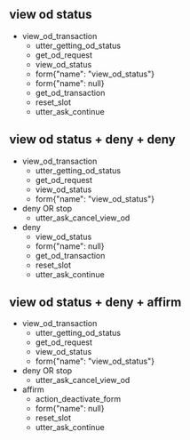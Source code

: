 ## view od status
* view_od_transaction
  - utter_getting_od_status
  - get_od_request
  - view_od_status
  - form{"name": "view_od_status"}
  - form{"name": null}
  - get_od_transaction
  - reset_slot
  - utter_ask_continue

## view od status + deny + deny
* view_od_transaction
  - utter_getting_od_status
  - get_od_request
  - view_od_status
  - form{"name": "view_od_status"}
* deny OR stop
  - utter_ask_cancel_view_od
* deny
  - view_od_status
  - form{"name": null}
  - get_od_transaction
  - reset_slot
  - utter_ask_continue

## view od status + deny + affirm
* view_od_transaction
  - utter_getting_od_status
  - get_od_request
  - view_od_status
  - form{"name": "view_od_status"}
* deny OR stop
  - utter_ask_cancel_view_od
* affirm
  - action_deactivate_form
  - form{"name": null}
  - reset_slot
  - utter_ask_continue